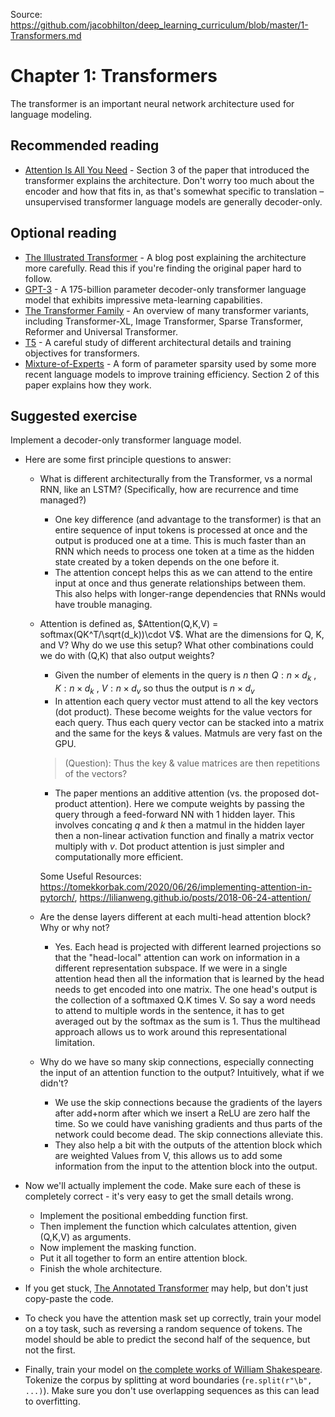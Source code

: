 Source: https://github.com/jacobhilton/deep_learning_curriculum/blob/master/1-Transformers.md

# Chapter 1: Transformers

The transformer is an important neural network architecture used for language modeling.

## Recommended reading

- [Attention Is All You Need](https://arxiv.org/abs/1706.03762) - Section 3 of the paper that introduced the transformer explains the architecture. Don't worry too much about the encoder and how that fits in, as that's somewhat specific to translation – unsupervised transformer language models are generally decoder-only.

## Optional reading

- [The Illustrated Transformer](https://jalammar.github.io/illustrated-transformer/) - A blog post explaining the architecture more carefully. Read this if you're finding the original paper hard to follow.
- [GPT-3](https://arxiv.org/abs/2005.14165) - A 175-billion parameter decoder-only transformer language model that exhibits impressive meta-learning capabilities.
- [The Transformer Family](https://lilianweng.github.io/posts/2020-04-07-the-transformer-family/) - An overview of many transformer variants, including Transformer-XL, Image Transformer, Sparse Transformer, Reformer and Universal Transformer.
- [T5](https://arxiv.org/abs/1910.10683) - A careful study of different architectural details and training objectives for transformers.
- [Mixture-of-Experts](https://arxiv.org/abs/1701.06538) - A form of parameter sparsity used by some more recent language models to improve training efficiency. Section 2 of this paper explains how they work.

## Suggested exercise

Implement a decoder-only transformer language model.

- Here are some first principle questions to answer:
    - What is different architecturally from the Transformer, vs a normal RNN, like an LSTM? (Specifically, how are recurrence and time managed?)
        - One key difference (and advantage to the transformer) is that an entire sequence of input tokens is processed at once and the output is produced one at a time. This is much faster than an RNN which needs to process one token at a time as the hidden state created by a token depends on the one before it.
        - The attention concept helps this as we can attend to the entire input at once and thus generate relationships between them. This also helps with longer-range dependencies that RNNs would have trouble managing. 

    - Attention is defined as, $Attention(Q,K,V) = softmax(QK^T/\sqrt(d_k))\cdot V$. What are the dimensions for Q, K, and V? Why do we use this setup? What other combinations could we do with (Q,K) that also output weights?
    
        - Given the number of elements in the query is $n$ then $Q: n \times d_k$ , $K: n\times d_k$ , $V: n\times d_v$ so thus the output is $n \times d_v$
        - In attention each query vector must attend to all the key vectors (dot product). These become weights for the value vectors for each query. Thus each query vector can be stacked into a matrix and the same for the keys & values. Matmuls are very fast on the GPU.

        > (Question): Thus the key & value matrices are then repetitions of the vectors?

        - The paper mentions an additive attention (vs. the proposed dot-product attention). Here we compute weights by passing the query through a feed-forward NN with 1 hidden layer. This involves concating $q$ and $k$ then a matmul in the hidden layer then a non-linear activation function and finally a matrix vector multiply with $v$. Dot product attention is just simpler and computationally more efficient.


        Some Useful Resources: https://tomekkorbak.com/2020/06/26/implementing-attention-in-pytorch/, https://lilianweng.github.io/posts/2018-06-24-attention/




    - Are the dense layers different at each multi-head attention block? Why or why not?

        -  Yes. Each head is projected with different learned projections so that the "head-local" attention can work on information in a different representation subspace. If we were in a single attention head then all the information that is learned by the head needs to get encoded into one matrix. The one head's output is the collection of a softmaxed Q.K times V. So say a word needs to attend to multiple words in the sentence, it has to get averaged out by the softmax as the sum is 1.
        Thus the multihead approach allows us to work around this representational limitation.
        
    - Why do we have so many skip connections, especially connecting the input of an attention function to the output? Intuitively, what if we didn't? 
        - We use the skip connections because the gradients of the layers after add+norm after which we insert a ReLU are zero half the time. So we could have vanishing gradients and thus parts of the network could become dead. The skip connections alleviate this.
        - They also help a bit with the outputs of the attention block which are weighted Values from V, this allows us to add some information from the input to the attention block into the output.

- Now we'll actually implement the code. Make sure each of these is completely correct - it's very easy to get the small details wrong.
    - Implement the positional embedding function first. 
    - Then implement the function which calculates attention, given (Q,K,V) as arguments. 
    - Now implement the masking function. 
    - Put it all together to form an entire attention block. 
    - Finish the whole architecture.
- If you get stuck, [The Annotated Transformer](http://nlp.seas.harvard.edu/2018/04/03/attention.html) may help, but don't just copy-paste the code.
- To check you have the attention mask set up correctly, train your model on a toy task, such as reversing a random sequence of tokens. The model should be able to predict the second half of the sequence, but not the first.
- Finally, train your model on [the complete works of William Shakespeare](https://www.gutenberg.org/files/100/100-0.txt). Tokenize the corpus by splitting at word boundaries (`re.split(r"\b", ...)`). Make sure you don't use overlapping sequences as this can lead to overfitting.